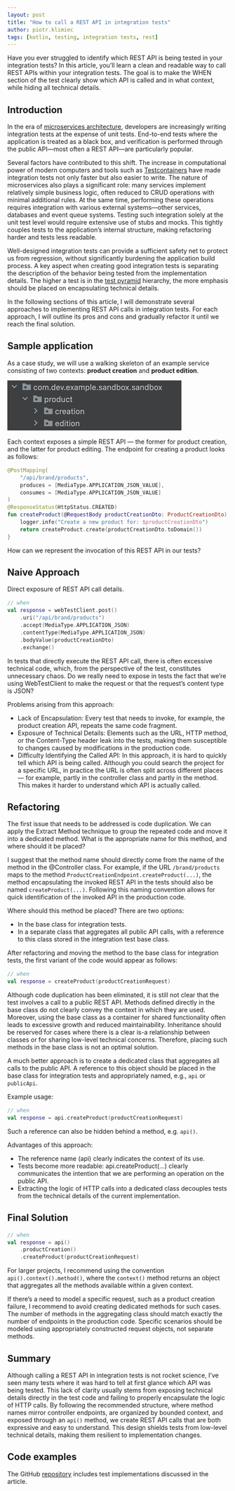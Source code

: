 ```yaml
---
layout: post
title: "How to call a REST API in integration tests"
author: piotr.klimiec
tags: [kotlin, testing, integration tests, rest]
---
```


Have you ever struggled to identify which REST API is being tested in your integration tests?
In this article, you’ll learn a clean and readable way to call REST APIs within your integration tests.
The goal is to make the WHEN section of the test clearly show which API is called and in what context, while hiding all technical details.

## Introduction
In the era of [microservices architecture](https://martinfowler.com/articles/microservices.html#CharacteristicsOfAMicroserviceArchitecture),
developers are increasingly writing integration tests at the expense of unit tests.
End-to-end tests where the application is treated as a black box, and verification is
performed through the public API—most often a REST API—are particularly popular.

Several factors have contributed to this shift.
The increase in computational power of modern computers and tools such as [Testcontainers](https://testcontainers.com/)
have made integration tests not only faster but also easier to write.
The nature of microservices also plays a significant role: many services implement relatively simple business logic,
often reduced to CRUD operations with minimal additional rules. At the same time, performing these operations requires
integration with various external systems—other services, databases and event queue systems.
Testing such integration solely at the unit test level would require extensive use of stubs and mocks.
This tightly couples tests to the application’s internal structure, making refactoring harder and tests less readable.

Well-designed integration tests can provide a sufficient safety net to protect us from regression,
without significantly burdening the application build process. A key aspect when creating good integration tests is
separating the description of the behavior being tested from the implementation details. The higher a test is in the
[test pyramid](https://martinfowler.com/bliki/TestPyramid.html) hierarchy, the more emphasis should be placed on
encapsulating technical details.

In the following sections of this article, I will demonstrate several approaches to implementing REST API calls in integration tests.
For each approach, I will outline its pros and cons and gradually refactor it until we reach the final solution.

## Sample application
As a case study, we will use a walking skeleton of an example service consisting of two contexts: **product creation** and
**product edition**.

<img alt="Sample application" src="/assets/img/articles/2025-05-27-how-to-call-rest-api-in-tests/sample_application.png"/>

Each context exposes a simple REST API — the former for product creation, and the latter for product editing.
The endpoint for creating a product looks as follows:

```kotlin
@PostMapping(
    "/api/brand/products",
    produces = [MediaType.APPLICATION_JSON_VALUE],
    consumes = [MediaType.APPLICATION_JSON_VALUE]
)
@ResponseStatus(HttpStatus.CREATED)
fun createProduct(@RequestBody productCreationDto: ProductCreationDto): ProductCreationResponse {
    logger.info("Create a new product for: $productCreationDto")
    return createProduct.create(productCreationDto.toDomain())
}
```
How can we represent the invocation of this REST API in our tests?

## Naive Approach

Direct exposure of REST API call details.

```kotlin
// when
val response = webTestClient.post()
    .uri("/api/brand/products")
    .accept(MediaType.APPLICATION_JSON)
    .contentType(MediaType.APPLICATION_JSON)
    .bodyValue(productCreationDto)
    .exchange()
```

In tests that directly execute the REST API call, there is often excessive technical code,
which, from the perspective of the test, constitutes unnecessary chaos.
Do we really need to expose in tests the fact that we’re using WebTestClient to make the request or that the request’s content type is JSON?


Problems arising from this approach:
- Lack of Encapsulation: Every test that needs to invoke, for example, the product creation API, repeats the same code fragment.
- Exposure of Technical Details: Elements such as the URL, HTTP method, or the Content-Type header leak into the tests,
making them susceptible to changes caused by modifications in the production code.
- Difficulty Identifying the Called API: In this approach, it is hard to quickly tell which API is being called. Although you could search the project
for a specific URL, in practice the URL is often split across different places — for example, partly in the controller class and partly in the method.
This makes it harder to understand which API is actually called.




## Refactoring
The first issue that needs to be addressed is code duplication.
We can apply the Extract Method technique to group the repeated code and move it into a dedicated method.
What is the appropriate name for this method, and where should it be placed?


I suggest that the method name should directly come from the name of the method in the @Controller class.
For example, if the URL ```/brand/products``` maps to the method ```ProductCreationEndpoint.createProduct(...)```,
the method encapsulating the invoked REST API in the tests should also be named ```createProduct(...)```.
Following this naming convention allows for quick identification of the invoked API in the production code.

Where should this method be placed? There are two options:
- In the base class for integration tests.
- In a separate class that aggregates all public API calls, with a reference to this class stored in the integration test base class.


After refactoring and moving the method to the base class for integration tests, the first variant of the code would appear as follows:

```kotlin
// when
val response = createProduct(productCreationRequest)
```

Although code duplication has been eliminated, it is still not clear that the test involves a call to a public REST API.
Methods defined directly in the base class do not clearly convey the context in which they are used.
Moreover, using the base class as a container for shared functionality often leads to excessive growth and reduced maintainability.
Inheritance should be reserved for cases where there is a clear is-a relationship between classes or for sharing low-level technical concerns.
Therefore, placing such methods in the base class is not an optimal solution.

A much better approach is to create a dedicated class that aggregates all calls to the public API.
A reference to this object should be placed in the base class for integration tests and appropriately named, e.g., ```api``` or ```publicApi```.

Example usage:

```kotlin
// when
val response = api.createProduct(productCreationRequest)
```

Such a reference can also be hidden behind a method, e.g. ```api()```.

Advantages of this approach:
- The reference name (api) clearly indicates the context of its use.
- Tests become more readable: api.createProduct(...) clearly communicates the intention that we are performing an operation on the public API.
- Extracting the logic of HTTP calls into a dedicated class decouples tests from the technical details of the current implementation.


## Final Solution

```kotlin
// when
val response = api()
    .productCreation()
    .createProduct(productCreationRequest)
```

For larger projects, I recommend using the convention ```api().context().method()```, where the ```context()```
method returns an object that aggregates all the methods available within a given context.

If there’s a need to model a specific request, such as a product creation failure, I recommend to avoid creating dedicated methods for such cases.
The number of methods in the aggregating class should match exactly the number of endpoints in the production code.
Specific scenarios should be modeled using appropriately constructed request objects, not separate methods.

## Summary
Although calling a REST API in integration tests is not rocket science,
I’ve seen many tests where it was hard to tell at first glance which API was being tested.
This lack of clarity usually stems from exposing technical details directly in the test code and failing to properly encapsulate the logic of HTTP calls.
By following the recommended structure, where method names mirror controller endpoints, are organized by bounded context, and exposed through an ```api()```
method, we create REST API calls that are both expressive and easy to understand.
This design shields tests from low-level technical details, making them resilient to implementation changes.

## Code examples
The GitHub [repository](https://github.com/Klimiec/How-to-call-a-REST-API-in-integration-tests)  includes test implementations discussed in the article.

